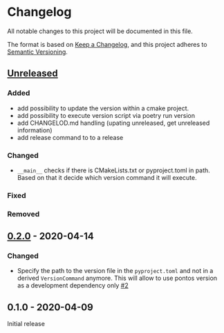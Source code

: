 # Changelog

All notable changes to this project will be documented in this file.

The format is based on [Keep a Changelog](https://keepachangelog.com/en/1.0.0/),
and this project adheres to [Semantic Versioning](https://semver.org/spec/v2.0.0.html).

## [Unreleased]

### Added
 
* add possibility to update the version within a cmake project.
* add possibility to execute version script via poetry run version
* add CHANGELOD.md handling (upating unreleased, get unreleased information)
* add release command to to a release 

### Changed
* `__main__` checks if there is CMakeLists.txt or pyproject.toml in path.
   Based on that it decide which version command it will execute.

### Fixed

### Removed

[Unreleased]: https://github.com/greenbone/pontos/compare/v0.2.0...master

## [0.2.0] - 2020-04-14

### Changed

* Specify the path to the version file in the `pyproject.toml` and not in a
  derived `VersionCommand` anymore. This will allow to use pontos version as
  a development dependency only [#2](https://github.com/greenbone/pontos/pull/2)

[0.2.0]: https://github.com/greenbone/pontos/compare/v0.1.0...v0.2.0

## 0.1.0 - 2020-04-09

Initial release
